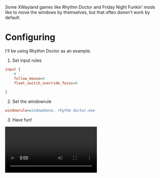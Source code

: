Some XWayland games like Rhythm Doctor and Friday Night Funkin' mods like to move the windows by themselves, but that often doesn't work by default.

# Configuring

I'll be using Rhythm Doctor as an example. 

1. Set input rules
```ini
input {
	# ...
	follow_mouse=0
	float_switch_override_focus=0
	
}
```

2. Set the windowrule

```ini
windowrule=windowdance, rhythm doctor.exe
```

3. Have fun!

![Demo](https://pool.jortage.com/voringme/misskey/565b9dfb-125f-4ea0-9257-b371cb4c7195.mp4)
